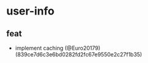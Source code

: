 # user-info

## feat

* implement caching (@Euro20179) (839ce7d6c3e6bd0282fd2fc67e9550e2c27f1b35)


